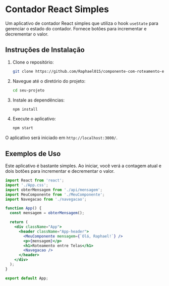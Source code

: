 # Contador React Simples

Um aplicativo de contador React simples que utiliza o hook `useState` para gerenciar o estado do contador. Fornece botões para incrementar e decrementar o valor.

## Instruções de Instalação

1. Clone o repositório:

    ```bash
    git clone https://github.com/Raphael015/componente-com-roteamento-entre-telas
    ```

2. Navegue até o diretório do projeto:

    ```bash
    cd seu-projeto
    ```

3. Instale as dependências:

    ```bash
    npm install
    ```

4. Execute o aplicativo:

    ```bash
    npm start
    ```

O aplicativo será iniciado em `http://localhost:3000/`.

## Exemplos de Uso

Este aplicativo é bastante simples. Ao iniciar, você verá a contagem atual e dois botões para incrementar e decrementar o valor.

```jsx
import React from 'react';
import './App.css';
import obterMensagem from './api/mensagem';
import MeuComponente from './MeuComponente';
import Navegacao from './navegacao';

function App() {
  const mensagem = obterMensagem();

  return (
    <div className="App">
      <header className="App-header">
        <MeuComponente mensagem={`Olá, Raphael!`} />
        <p>{mensagem}</p>
        <h1>Roteamento entre Telas</h1>
        <Navegacao />
      </header>
    </div>
  );
}

export default App;
